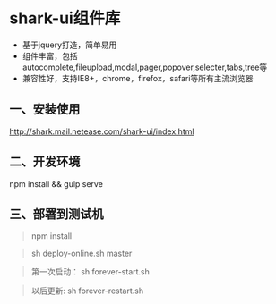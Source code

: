 # shark-ui组件库

- 基于jquery打造，简单易用
- 组件丰富，包括 autocomplete,fileupload,modal,pager,popover,selecter,tabs,tree等
- 兼容性好，支持IE8+，chrome，firefox，safari等所有主流浏览器


## 一、安装使用
http://shark.mail.netease.com/shark-ui/index.html

## 二、开发环境
npm install && gulp serve

## 三、部署到测试机
> npm install

> sh deploy-online.sh master

> 第一次启动： sh forever-start.sh

> 以后更新:  sh forever-restart.sh
